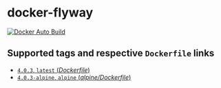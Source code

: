 # docker-flyway

[![Docker Auto Build](https://img.shields.io/docker/automated/dhoer/flyway.svg?style=flat-square)][docker]

[docker]: https://hub.docker.com/r/dhoer/flyway/


## Supported tags and respective `Dockerfile` links

-	[`4.0.3`, `latest` (*Dockerfile*)](https://github.com/dhoer/docker-flyway/blob/master/Dockerfile)
-	[`4.0.3-alpine`, `alpine` (*alpine/Dockerfile*)](https://github.com/dhoer/docker-flyway/blob/master/alpine/Dockerfile)
